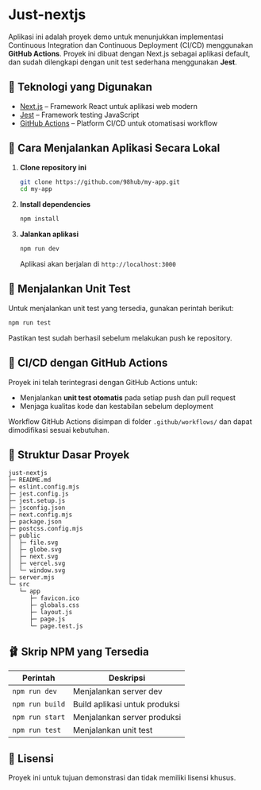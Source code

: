 # Just-nextjs

Aplikasi ini adalah proyek demo untuk menunjukkan implementasi Continuous Integration dan Continuous Deployment (CI/CD) menggunakan **GitHub Actions**. Proyek ini dibuat dengan Next.js sebagai aplikasi default, dan sudah dilengkapi dengan unit test sederhana menggunakan **Jest**.

## 📆 Teknologi yang Digunakan

* [Next.js](https://nextjs.org/) – Framework React untuk aplikasi web modern
* [Jest](https://jestjs.io/) – Framework testing JavaScript
* [GitHub Actions](https://github.com/features/actions) – Platform CI/CD untuk otomatisasi workflow

## 🚀 Cara Menjalankan Aplikasi Secara Lokal

1. **Clone repository ini**

   ```bash
   git clone https://github.com/98hub/my-app.git
   cd my-app
   ```

2. **Install dependencies**

   ```bash
   npm install
   ```

3. **Jalankan aplikasi**

   ```bash
   npm run dev
   ```

   Aplikasi akan berjalan di `http://localhost:3000`

## 🧲 Menjalankan Unit Test

Untuk menjalankan unit test yang tersedia, gunakan perintah berikut:

```bash
npm run test
```

Pastikan test sudah berhasil sebelum melakukan push ke repository.

## 🔄 CI/CD dengan GitHub Actions

Proyek ini telah terintegrasi dengan GitHub Actions untuk:

* Menjalankan **unit test otomatis** pada setiap push dan pull request
* Menjaga kualitas kode dan kestabilan sebelum deployment

Workflow GitHub Actions disimpan di folder `.github/workflows/` dan dapat dimodifikasi sesuai kebutuhan.

## 📁 Struktur Dasar Proyek

```
just-nextjs
├─ README.md
├─ eslint.config.mjs
├─ jest.config.js
├─ jest.setup.js
├─ jsconfig.json
├─ next.config.mjs
├─ package.json
├─ postcss.config.mjs
├─ public
│  ├─ file.svg
│  ├─ globe.svg
│  ├─ next.svg
│  ├─ vercel.svg
│  └─ window.svg
├─ server.mjs
└─ src
   └─ app
      ├─ favicon.ico
      ├─ globals.css
      ├─ layout.js
      ├─ page.js
      └─ page.test.js

```

## 🩰 Skrip NPM yang Tersedia

| Perintah        | Deskripsi                     |
| --------------- | ----------------------------- |
| `npm run dev`   | Menjalankan server dev        |
| `npm run build` | Build aplikasi untuk produksi |
| `npm run start` | Menjalankan server produksi   |
| `npm run test`  | Menjalankan unit test         |

## 📄 Lisensi

Proyek ini untuk tujuan demonstrasi dan tidak memiliki lisensi khusus.